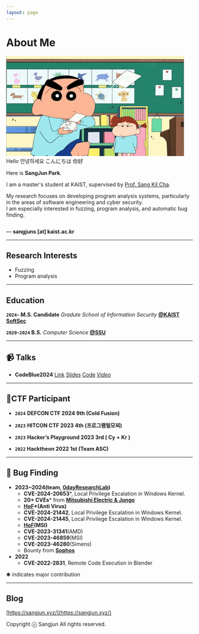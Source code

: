 ```yaml
---
layout: page
---
```


# About Me

<div style="overflow: auto;">
<img src="/jjangu.gif" class="floatpic">

<div>
Hello 안녕하세요 こんにちは 你好<br>

Here is **SangJun Park**.<br>

I am a master's student at KAIST, supervised by [Prof. Sang Kil Cha](https://softsec.kaist.ac.kr/~sangkilc/).<br>

My research focuses on developing program analysis systems, particularly in the areas of software engineering and cyber security.<br>
I am especially interested in fuzzing, program analysis, and automatic bug finding.
</div>
</div>

— **sangjuns [at] kaist.ac.kr**

---

## Research Interests

- Fuzzing
- Program analysis

---

## Education

**`2024~` M.S. Candidate** *Gradute School of Information Security* [**@KAIST SoftSec**](https://softsec.kaist.ac.kr/) <br>

**`2020~2024` B.S.** *Computer Science* [**@SSU**](http://cse.ssu.ac.kr/)

---

## **📹 Talks**
- **CodeBlue2024** [Link](https://note.com/code_blue/n/n994e308f2f26/) [Slides](https://github.com/0dayResearchLab/msFuzz/blob/master/CODEBLUE2024.pdf) [Code](https://github.com/0dayResearchLab/msFuzz) [_Video_](https://www.youtube.com/watch?v=90ET7F3-T7I)

---

## 🧾CTF Participant

- **`2024`** **DEFCON CTF 2024 9th (Cold Fusion)**

- **`2023`** **HITCON CTF 2023 4th (프로그램털모찌)**

- **`2023`** **Hacker’s Playground 2023 3rd ( Cy + Kr )**

- **`2022` Hacktheon 2022 1st (Team ASC)**


---

## 📝 Bug Finding

- **2023~2024(team, [0dayResearchLab](https://github.com/0dayResearchLab))**
    - **CVE-2024-20653***, Local Privilege Escalation in Windows Kernel.
    - **20+ CVEs*** from [**Mitsubishi Electric & Jungo**](https://www.cisa.gov/news-events/ics-advisories/icsa-24-135-04)
    - **[HoF](https://www.escanav.com/en/support/eScan-hall-of-fame.asp)*(Anti Virus)**
    - **CVE-2024-21442**, Local Privilege Escalation in Windows Kernel.
    - **CVE-2024-21445**, Local Privilege Escalation in Windows Kernel.
    - **[HoF](https://csr.msi.com/global/product-security-advisories)(MSI)**
    - **CVE-2023-31341**(AMD)
    - **CVE-2023-46859**(MSI)
    - **CVE-2023-46280**(Simens)
    - Bounty from [**Sophos**](https://www.sophos.com/en-us)
- **2022**
    - **CVE-2022-2831**, Remote Code Execution in Blender

✱ indicates major contribution

---

## Blog

[https://sangjun.xyz/](https://sangjun.xyz/)<br>

Copyright ⓒ Sangjun All rights reserved.
<br>

